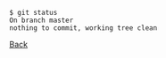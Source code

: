 ```shell
$ git status
On branch master
nothing to commit, working tree clean
```

[Back](../../../tree/git/)
